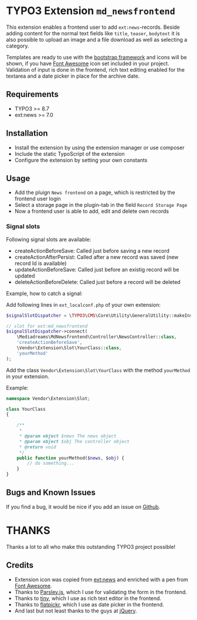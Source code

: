 # TYPO3 Extension ``md_newsfrontend``

This extension enables a frontend user to add ``ext:news``-records. Beside adding content for the normal text fields like ``title``, ``teaser``, ``bodytext`` it is also possible to upload an image and a file download as well as selecting a category.

Templates are ready to use with the [bootstrap framework](https://getbootstrap.com/) and icons will be shown, if you have [Font Awesome](https://fontawesome.com/) icon set included in your project. Validation of input is done in the frontend, rich text editing enabled for the textarea and a date picker in place for the archive date.

## Requirements

- TYPO3 >= 8.7
- ext:news >= 7.0

## Installation

- Install the extension by using the extension manager or use composer
- Include the static TypoScript of the extension
- Configure the extension by setting your own constants

## Usage

- Add the pluign ``News frontend`` on a page, which is restricted by the frontend user login
- Select a storage page in the plugin-tab in the field ``Record Storage Page``
- Now a frontend user is able to add, edit and delete own records

### Signal slots

Following signal slots are available:

- createActionBeforeSave: Called just before saving a new record
- createActionAfterPersist: Called after a new record was saved (new record Id is available)
- updateActionBeforeSave: Called just before an existig record will be updated
- deleteActionBeforeDelete: Called just before a record will be deleted

Example, how to catch a signal:

Add following lines in `ext_localconf.php` of your own extension:

```php
$signalSlotDispatcher = \TYPO3\CMS\Core\Utility\GeneralUtility::makeInstance(\TYPO3\CMS\Extbase\SignalSlot\Dispatcher::class);

// slot for ext:md_newsfrontend
$signalSlotDispatcher->connect(
    \Mediadreams\MdNewsfrontend\Controller\NewsController::class,
    'createActionBeforeSave',
    \Vendor\Extension\Slot\YourClass::class,
    'yourMethod'
);
```

Add the class `Vendor\Extension\Slot\YourClass` with the method `yourMethod` in your extension.

Example:

```php
namespace Vendor\Extension\Slot;

class YourClass
{

    /**
     *
     * @param object $news The news object
     * @param object $obj The controller object
     * @return void
     */
    public function yourMethod($news, $obj) {
        // do something...
    }
}
```

## Bugs and Known Issues
If you find a bug, it would be nice if you add an issue on [Github](https://github.com/cdaecke/md_newsfrontend/issues).

# THANKS

Thanks a lot to all who make this outstanding TYPO3 project possible!

## Credits

- Extension icon was copied from [ext:news](https://github.com/georgringer/news) and enriched with a pen from [Font Awesome](https://fontawesome.com/icons/pencil-alt?style=solid).
- Thanks to [Parsley.js](http://parsleyjs.org), which I use for validating the form in the frontend.
- Thanks to [tiny](https://www.tiny.cloud), which I use as rich text editor in the frontend.
- Thanks to [flatpickr](https://flatpickr.js.org/), which I use as date picker in the frontend.
- And last but not least thanks to the guys at [jQuery](http://jquery.com/).
